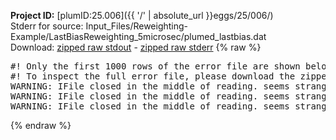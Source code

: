 **Project ID:** [plumID:25.006]({{ '/' | absolute_url }}eggs/25/006/)  
Stderr for source:  Input_Files/Reweighting-Example/LastBiasReweighting_5microsec/plumed_lastbias.dat   
Download: [zipped raw stdout](plumed_lastbias.dat.plumed.stdout.txt.zip) - [zipped raw stderr](plumed_lastbias.dat.plumed.stderr.txt.zip) 
{% raw %}
<pre>
#! Only the first 1000 rows of the error file are shown below
#! To inspect the full error file, please download the zipped raw stderr file above
WARNING: IFile closed in the middle of reading. seems strange!
WARNING: IFile closed in the middle of reading. seems strange!
WARNING: IFile closed in the middle of reading. seems strange!
</pre>
{% endraw %}
